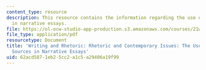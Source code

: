 ```yaml
---
content_type: resource
description: This resource contains the information regarding the use of Outside sources
  in narrative essays.
file: https://ol-ocw-studio-app-production.s3.amazonaws.com/courses/21w-011-writing-and-rhetoric-rhetoric-and-contemporary-issues-fall-2015/62acd5871eb25cc2a1c5a29406a19f99_MIT21W_011F15_Narrative.pdf
file_type: application/pdf
resourcetype: Document
title: 'Writing and Rhetoric: Rhetoric and Contemporary Issues: The Use of Outside
  Sources in Narrative Essays'
uid: 62acd587-1eb2-5cc2-a1c5-a29406a19f99
---
```

